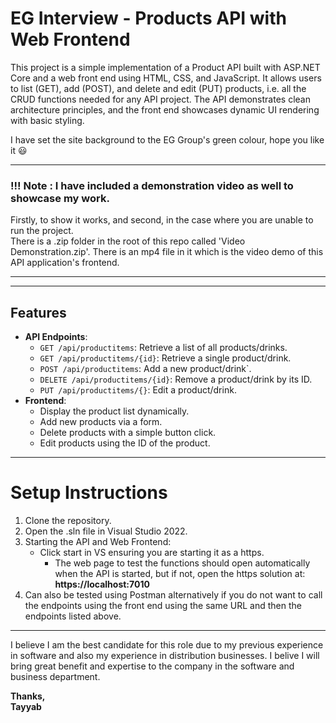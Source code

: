 EG Interview - Products API with Web Frontend
======================================

This project is a simple implementation of a Product API built with ASP.NET Core and a web front end using HTML, CSS, and JavaScript. 
It allows users to list (GET), add (POST), and delete and edit (PUT) products, i.e. all the CRUD functions needed for any API project.
The API demonstrates clean architecture principles, and the front end showcases dynamic UI rendering with basic styling.
 
I have set the site background to the EG Group's green colour, hope you like it 😃

---

### !!! Note : I have included a demonstration video as well to showcase my work.  
Firstly, to show it works, and second, in the case where you are unable to run the project.  
There is a .zip folder in the root of this repo called 'Video Demonstration.zip'. There is an mp4 file in it which is the video demo of this API application's frontend.

---
---
## Features
- **API Endpoints**:
  - `GET /api/productitems`: Retrieve a list of all products/drinks.
  - `GET /api/productitems/{id}`: Retrieve a single product/drink.
  - `POST /api/productitems`: Add a new product/drink`.
  - `DELETE /api/productitems/{id}`: Remove a product/drink by its ID.
  - `PUT /api/productitems/{}`: Edit a product/drink.
- **Frontend**:
  - Display the product list dynamically.
  - Add new products via a form.
  - Delete products with a simple button click.
  - Edit products using the ID of the product.
  
---

# Setup Instructions
1. Clone the repository.
2. Open the .sln file in Visual Studio 2022.
3. Starting the API and Web Frontend:
   - Click start in VS ensuring you are starting it as a https.
     - The web page to test the functions should open automatically when the API is started, but if not, open the https solution at: **https://localhost:7010**
5. Can also be tested using Postman alternatively if you do not want to call the endpoints using the front end using the same URL and then the endpoints listed above.


---
I believe I am the best candidate for this role due to my previous experience in software and also my experience in distribution businesses. I belive I will bring great benefit and expertise to the company in the software and business department.

**Thanks,  
Tayyab**
